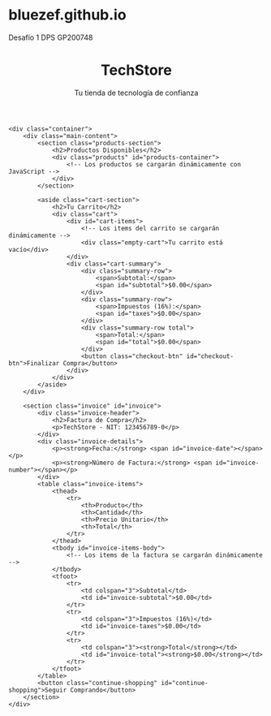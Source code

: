 # bluezef.github.io
Desafío 1 DPS GP200748
<!DOCTYPE html>
<html lang="es">
<head>
    <meta charset="UTF-8">
    <meta name="viewport" content="width=device-width, initial-scale=1.0">
    <title>TechStore - Carrito de Compras</title>
    <link rel="stylesheet" href="styles.css">
    <script  src="script.js"></script>
</head>
<body>
    <header>
        <div class="container">
            <h1>TechStore</h1>
            <p>Tu tienda de tecnología de confianza</p>
        </div>
    </header>

    <div class="container">
        <div class="main-content">
            <section class="products-section">
                <h2>Productos Disponibles</h2>
                <div class="products" id="products-container">
                    <!-- Los productos se cargarán dinámicamente con JavaScript -->
                </div>
            </section>

            <aside class="cart-section">
                <h2>Tu Carrito</h2>
                <div class="cart">
                    <div id="cart-items">
                        <!-- Los items del carrito se cargarán dinámicamente -->
                        <div class="empty-cart">Tu carrito está vacío</div>
                    </div>
                    <div class="cart-summary">
                        <div class="summary-row">
                            <span>Subtotal:</span>
                            <span id="subtotal">$0.00</span>
                        </div>
                        <div class="summary-row">
                            <span>Impuestos (16%):</span>
                            <span id="taxes">$0.00</span>
                        </div>
                        <div class="summary-row total">
                            <span>Total:</span>
                            <span id="total">$0.00</span>
                        </div>
                        <button class="checkout-btn" id="checkout-btn">Finalizar Compra</button>
                    </div>
                </div>
            </aside>
        </div>

        <section class="invoice" id="invoice">
            <div class="invoice-header">
                <h2>Factura de Compra</h2>
                <p>TechStore - NIT: 123456789-0</p>
            </div>
            <div class="invoice-details">
                <p><strong>Fecha:</strong> <span id="invoice-date"></span></p>
                <p><strong>Número de Factura:</strong> <span id="invoice-number"></span></p>
            </div>
            <table class="invoice-items">
                <thead>
                    <tr>
                        <th>Producto</th>
                        <th>Cantidad</th>
                        <th>Precio Unitario</th>
                        <th>Total</th>
                    </tr>
                </thead>
                <tbody id="invoice-items-body">
                    <!-- Los items de la factura se cargarán dinámicamente -->
                </tbody>
                <tfoot>
                    <tr>
                        <td colspan="3">Subtotal</td>
                        <td id="invoice-subtotal">$0.00</td>
                    </tr>
                    <tr>
                        <td colspan="3">Impuestos (16%)</td>
                        <td id="invoice-taxes">$0.00</td>
                    </tr>
                    <tr>
                        <td colspan="3"><strong>Total</strong></td>
                        <td id="invoice-total"><strong>$0.00</strong></td>
                    </tr>
                </tfoot>
            </table>
            <button class="continue-shopping" id="continue-shopping">Seguir Comprando</button>
        </section>
    </div>
</body>
</html>
